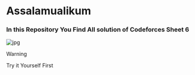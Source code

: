 <h1>Assalamualikum</h1>
<h3>In this Repository You Find All solution of <b>Codeforces Sheet 6</b> </h3>

![jpg](https://github.com/user-attachments/assets/a1314cd4-747d-4992-8783-0ef2d58da2ee)

> [!WARNING]
> Try it Yourself First
